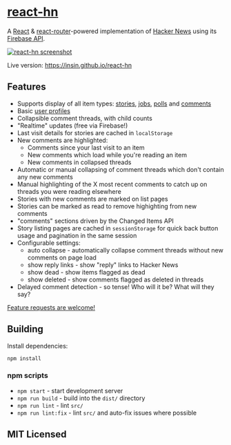# [react-hn](https://insin.github.io/react-hn)

A [React](http://facebook.github.io/react) &
[react-router](https://github.com/rackt/react-router)-powered implementation of
[Hacker News](https://news.ycombinator.com) using its
[Firebase API](https://github.com/HackerNews/API).

[![react-hn screenshot](https://github.com/insin/react-hn/raw/master/screenshot.png "New comment highlighting in react-hn")](https://insin.github.io/react-hn)

Live version: https://insin.github.io/react-hn

## Features

* Supports display of all item types:
  [stories](https://insin.github.io/react-hn/#/story/8863),
  [jobs](https://insin.github.io/react-hn/#/job/8426937),
  [polls](https://insin.github.io/react-hn/#/poll/126809) and
  [comments](https://insin.github.io/react-hn/#/comment/8054455)
* Basic [user profiles](https://insin.github.io/react-hn/#/user/patio11)
* Collapsible comment threads, with child counts
* "Realtime" updates (free via Firebase!)
* Last visit details for stories are cached in `localStorage`
* New comments are highlighted:
  * Comments since your last visit to an item
  * New comments which load while you're reading an item
  * New comments in collapsed threads
* Automatic or manual collapsing of comment threads which don't contain any new
  comments
* Manual highlighting of the X most recent comments to catch up on threads you were reading elsewhere
* Stories with new comments are marked on list pages
* Stories can be marked as read to remove highighting from new comments
* "comments" sections driven by the Changed Items API
* Story listing pages are cached in `sessionStorage` for quick back button usage
  and pagination in the same session
* Configurable settings:
  * auto collapse - automatically collapse comment threads without new comments
    on page load
  * show reply links - show "reply" links to Hacker News
  * show dead - show items flagged as dead
  * show deleted - show comments flagged as deleted in threads
* Delayed comment detection - so tense! Who will it be? What will they say?

[Feature requests are welcome!](https://github.com/insin/react-hn/issues/new)

## Building

Install dependencies:

```
npm install
```

### npm scripts

* `npm start` - start development server
* `npm run build` - build into the `dist/` directory
* `npm run lint` - lint `src/`
* `npm run lint:fix` - lint `src/` and auto-fix issues where possible

## MIT Licensed

